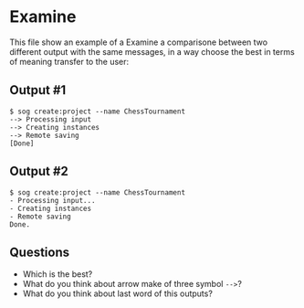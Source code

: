 # Examine

This file show an example of a Examine a comparisone between 
two different output with the same messages, 
in a way choose the best in terms of meaning transfer to the user:

## Output #1

```shell
$ sog create:project --name ChessTournament
--> Processing input
--> Creating instances
--> Remote saving
[Done]
```

## Output #2

```shell
$ sog create:project --name ChessTournament
- Processing input...
- Creating instances
- Remote saving
Done.
```

## Questions

- Which is the best?
- What do you think about arrow make of three symbol `-->`?
- What do you think about last word of this outputs?

